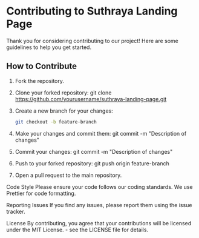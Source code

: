 # Contributing to Suthraya Landing Page

Thank you for considering contributing to our project! Here are some guidelines to help you get started.

## How to Contribute

1. Fork the repository.

2. Clone your forked repository:
   git clone https://github.com/yourusername/suthraya-landing-page.git

3. Create a new branch for your changes:

   ```bash
   git checkout -b feature-branch
   ```

4. Make your changes and commit them:
   git commit -m "Description of changes"

5. Commit your changes:
   git commit -m "Description of changes"

6. Push to your forked repository:
   git push origin feature-branch

7. Open a pull request to the main repository.

Code Style
Please ensure your code follows our coding standards. We use Prettier for code formatting.

Reporting Issues
If you find any issues, please report them using the issue tracker.

License
By contributing, you agree that your contributions will be licensed under the MIT License. - see the LICENSE file for details.
